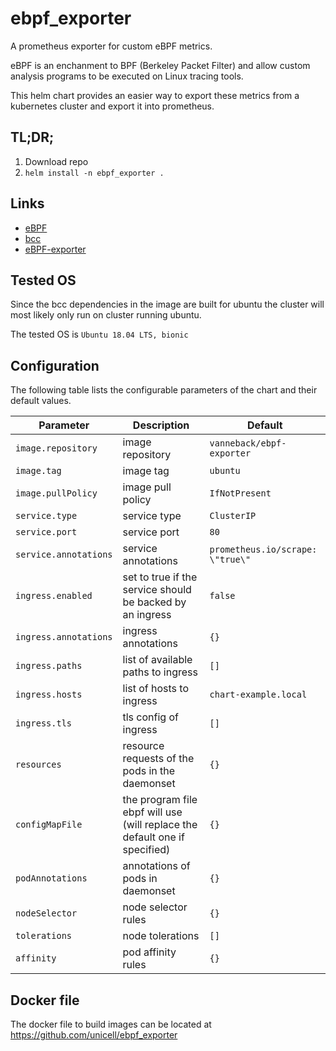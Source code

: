 # ebpf_exporter

A prometheus exporter for custom eBPF metrics.

eBPF is an enchanment to BPF (Berkeley Packet Filter) and allow custom analysis
programs to be executed on Linux tracing tools.

This helm chart provides an easier way to export these metrics from a kubernetes cluster
and export it into prometheus.

## TL;DR;

1. Download repo
2. `helm install -n ebpf_exporter .`

## Links

* [eBPF](http://www.brendangregg.com/ebpf.html)
* [bcc](https://github.com/iovisor/bcc/blob/master/docs/reference_guide.md)
* [eBPF-exporter](https://github.com/cloudflare/ebpf_exporter)

## Tested OS
Since the bcc dependencies in the image are built for ubuntu the cluster will
most likely only run on cluster running ubuntu.

The tested OS is `Ubuntu 18.04 LTS, bionic`

## Configuration

The following table lists the configurable parameters of the chart and their default values.

Parameter | Description | Default
--------- | ----------- | -------
`image.repository` | image repository | `vanneback/ebpf-exporter`
`image.tag` | image tag | `ubuntu`
`image.pullPolicy` |  image pull policy | `IfNotPresent`
`service.type` | service type | `ClusterIP`
`service.port` | service port | `80`
`service.annotations` | service annotations | `prometheus.io/scrape: \"true\"`
`ingress.enabled` | set to true if the service should be backed by an ingress | `false`
`ingress.annotations` | ingress annotations | `{}`
`ingress.paths` | list of available paths to ingress | `[]`
`ingress.hosts` | list of hosts to ingress | `chart-example.local`
`ingress.tls` | tls config of ingress | `[]`
`resources` | resource requests of the pods in the daemonset | `{}`
`configMapFile` | the program file ebpf will use (will replace the default one if specified) | `{}`
`podAnnotations` | annotations of pods in daemonset | `{}`
`nodeSelector` | node selector rules | `{}`
`tolerations` | node tolerations | `[]`
`affinity` | pod affinity rules | `{}`

## Docker file

The docker file to build images can be located at
<https://github.com/unicell/ebpf_exporter>
